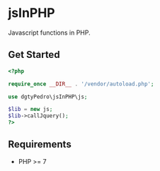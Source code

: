 # jsInPHP

Javascript functions in PHP.

## Get Started
```php
<?php

require_once __DIR__ . '/vendor/autoload.php';

use dgtyPedro\jsInPHP\js;

$lib = new js;
$lib->callJquery();
?>
```

## Requirements
- PHP >= 7
